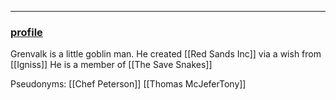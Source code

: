 ___
### [profile](https://www.dndbeyond.com/characters/82745980)

Grenvalk is a little goblin man.
He created [[Red Sands Inc]] via a wish from [[Igniss]]
He is a member of [[The Save Snakes]]

Pseudonyms:
[[Chef Peterson]]
[[Thomas McJeferTony]]
